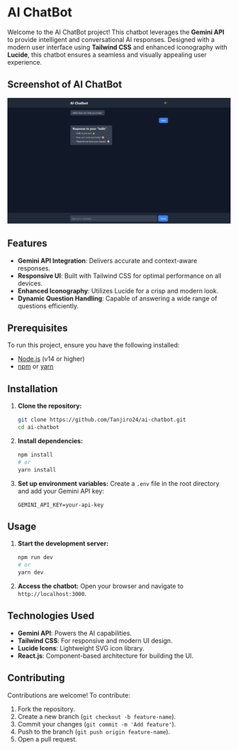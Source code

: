 # AI ChatBot

Welcome to the AI ChatBot project! This chatbot leverages the **Gemini API** to provide intelligent and conversational AI responses. Designed with a modern user interface using **Tailwind CSS** and enhanced iconography with **Lucide**, this chatbot ensures a seamless and visually appealing user experience.

## Screenshot of AI ChatBot

![alt text](AI_ChatBot.png)

## Features

- **Gemini API Integration**: Delivers accurate and context-aware responses.
- **Responsive UI**: Built with Tailwind CSS for optimal performance on all devices.
- **Enhanced Iconography**: Utilizes Lucide for a crisp and modern look.
- **Dynamic Question Handling**: Capable of answering a wide range of questions efficiently.

## Prerequisites

To run this project, ensure you have the following installed:

- [Node.js](https://nodejs.org/) (v14 or higher)
- [npm](https://www.npmjs.com/) or [yarn](https://yarnpkg.com/)

## Installation

1. **Clone the repository:**

   ```bash
   git clone https://github.com/Tanjiro24/ai-chatbot.git
   cd ai-chatbot
   ```

2. **Install dependencies:**

   ```bash
   npm install
   # or
   yarn install
   ```

3. **Set up environment variables:**
   Create a `.env` file in the root directory and add your Gemini API key:
   ```env
   GEMINI_API_KEY=your-api-key
   ```

## Usage

1. **Start the development server:**

   ```bash
   npm run dev
   # or
   yarn dev
   ```

2. **Access the chatbot:**
   Open your browser and navigate to `http://localhost:3000`.

## Technologies Used

- **Gemini API**: Powers the AI capabilities.
- **Tailwind CSS**: For responsive and modern UI design.
- **Lucide Icons**: Lightweight SVG icon library.
- **React.js**: Component-based architecture for building the UI.

## Contributing

Contributions are welcome! To contribute:

1. Fork the repository.
2. Create a new branch (`git checkout -b feature-name`).
3. Commit your changes (`git commit -m 'Add feature'`).
4. Push to the branch (`git push origin feature-name`).
5. Open a pull request.

